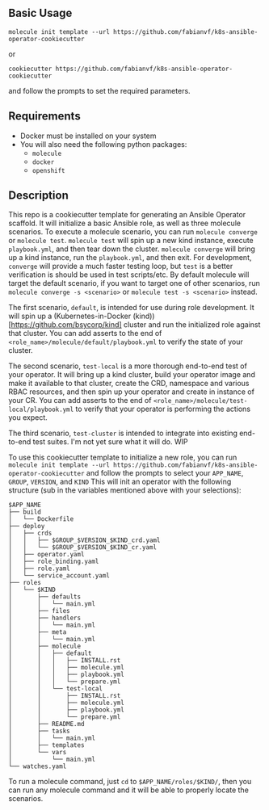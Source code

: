 ## Basic Usage
```
molecule init template --url https://github.com/fabianvf/k8s-ansible-operator-cookiecutter
```
or 
```
cookiecutter https://github.com/fabianvf/k8s-ansible-operator-cookiecutter
```
and follow the prompts to set the required parameters.

## Requirements
- Docker must be installed on your system
- You will also need the following python packages:
  - `molecule`
  - `docker`
  - `openshift`

## Description
This repo is a cookiecutter template for generating an Ansible Operator scaffold.
It will initialize a basic Ansible role, as well as three molecule scenarios.
To execute a molecule scenario, you can run `molecule converge` or
`molecule test`. `molecule test` will spin up a new kind instance, execute
`playbook.yml`, and then tear down the cluster. `molecule converge` will bring
up a kind instance, run the `playbook.yml`, and then exit. For development,
`converge` will provide a much faster testing loop, but `test` is a better
verification is should be used in test scripts/etc. By default molecule will target
the default scenario, if you want to target one of other scenarios, run
`molecule converge -s <scenario>` or `molecule test -s <scenario>` instead.

The first scenario, `default`, is intended for use during role development.
It will spin up a (Kubernetes-in-Docker (kind))[https://github.com/bsycorp/kind]
cluster and run the initialized role against that cluster. You can add asserts
to the end of `<role_name>/molecule/default/playbook.yml` to verify the state
of your cluster.

The second scenario, `test-local` is a more thorough end-to-end test of your
operator. It will bring up a kind cluster, build your operator image and make it
available to that cluster, create the CRD, namespace and various RBAC resources,
and then spin up your operator and create in instance of your CR. You can add
asserts to the end of `<role_name>/molecule/test-local/playbook.yml` to verify
that your operator is performing the actions you expect.

The third scenario, `test-cluster` is intended to integrate into existing 
end-to-end test suites. I'm not yet sure what it will do. WIP

To use this cookiecutter template to initialize a new role, you can run
`molecule init template --url https://github.com/fabianvf/k8s-ansible-operator-cookiecutter` and
follow the prompts to select your `APP_NAME`, `GROUP`, `VERSION`, and `KIND`
This will init an operator with the following structure (sub in the variables mentioned above with your selections):

```
$APP_NAME
├── build
│   └── Dockerfile
├── deploy
│   ├── crds
│   │   ├── $GROUP_$VERSION_$KIND_crd.yaml
│   │   └── $GROUP_$VERSION_$KIND_cr.yaml
│   ├── operator.yaml
│   ├── role_binding.yaml
│   ├── role.yaml
│   └── service_account.yaml
├── roles
│   └── $KIND
│       ├── defaults
│       │   └── main.yml
│       ├── files
│       ├── handlers
│       │   └── main.yml
│       ├── meta
│       │   └── main.yml
│       ├── molecule
│       │   ├── default
│       │   │   ├── INSTALL.rst
│       │   │   ├── molecule.yml
│       │   │   ├── playbook.yml
│       │   │   └── prepare.yml
│       │   └── test-local
│       │       ├── INSTALL.rst
│       │       ├── molecule.yml
│       │       ├── playbook.yml
│       │       └── prepare.yml
│       ├── README.md
│       ├── tasks
│       │   └── main.yml
│       ├── templates
│       └── vars
│           └── main.yml
└── watches.yaml
```

To run a molecule command, just `cd` to `$APP_NAME/roles/$KIND/`, then you can run any molecule command and it will be able to properly locate the scenarios.

